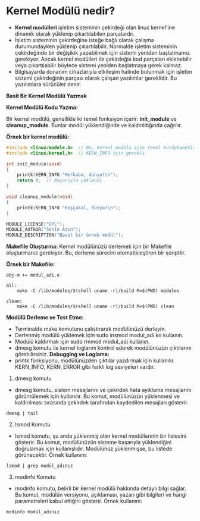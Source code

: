 # Kernel Modülü nedir?

- **Kernel modülleri** işletim sisteminin çekirdeği olan linux kernel'ine dinamik olarak yüklenip çıkartılabilen parçalardır.
- İşletim sisteminin çekirdeğine isteğe bağlı olarak çalışma durumundayken yüklenip çıkartılabilir. Normalde işletim sisteminin çekirdeğinde bir değişikik yapabilmek için sistemi yeniden başlatmamız gerekiyor. Ancak kernel modülleri ile çekirdeğie kod parçaları eklenebilir veya çıkartılabilir böylece sistemi yeniden başlatmaya gerek kalmaz.
- Bilgisayarda donanım cihazlarıyla etkileşim halinde bulunmak için işletim sistemi çekirdeğinin parçası olarak çalışan yazılımlar gereklidir. Bu yazılımlara sürücüler denir.


**Basit Bir Kernel Modülü Yazmak**

**Kernel Modülü Kodu Yazma:**

Bir kernel modülü, genellikle iki temel fonksiyon içerir: **init_module** ve **cleanup_module**. Bunlar modül yüklendiğinde ve kaldırıldığında çağrılır.

**Örnek bir kernel modülü:**

```C
#include <linux/module.h>  // Bu, kernel modülü için temel kütüphanedir
#include <linux/kernel.h>  // KERN_INFO için gerekli

int init_module(void)
{
    printk(KERN_INFO "Merhaba, dünya!\n");
    return 0;  // Başarıyla yüklendi
}

void cleanup_module(void)
{
    printk(KERN_INFO "Hoşçakal, dünya!\n");
}

MODULE_LICENSE("GPL");
MODULE_AUTHOR("Senin Adın");
MODULE_DESCRIPTION("Basit bir örnek modül");

```

**Makefile Oluşturma:**
Kernel modülünüzü derlemek için bir Makefile oluşturmanız gerekiyor. Bu, derleme sürecini otomatikleştiren bir scripttir.

**Örnek bir Makefile:**


```
obj-m += modul_adi.o

all:
    make -C /lib/modules/$(shell uname -r)/build M=$(PWD) modules

clean:
    make -C /lib/modules/$(shell uname -r)/build M=$(PWD) clean

```
**Modülü Derleme ve Test Etme:**

- Terminalde make komutunu çalıştırarak modülünüzü derleyin.
- Derlenmiş modülü yüklemek için sudo insmod modul_adi.ko kullanın.
- Modülü kaldırmak için sudo rmmod modul_adi kullanın.
- dmesg komutu ile kernel loglarını kontrol ederek modülünüzün çıktılarını görebilirsiniz.
**Debugging ve Loglama:**
- printk fonksiyonu, modülünüzden çıktılar yazdırmak için kullanılır. KERN_INFO, KERN_ERROR gibi farklı log seviyeleri vardır.

1. dmesg komutu
- dmesg komutu, sistem mesajlarını ve çekirdek hata ayıklama mesajlarını görüntülemek için kullanılır. Bu komut, modülünüzün yüklenmesi ve kaldırılması sırasında çekirdek tarafından kaydedilen mesajları gösterir.

```
dmesg | tail

```
2. lsmod Komutu
- lsmod komutu, şu anda yüklenmiş olan kernel modüllerinin bir listesini gösterir. Bu komut, modülünüzün sisteme başarıyla yüklendiğini doğrulamak için kullanışlıdır. Modülünüz yüklenmişse, bu listede görünecektir. Örnek kullanım:

```
lsmod | grep modül_adınız

```
3. modinfo Komutu

- modinfo komutu, belirli bir kernel modülü hakkında detaylı bilgi sağlar. Bu komut, modülün versiyonu, açıklaması, yazarı gibi bilgileri ve hangi parametreleri kabul ettiğini gösterir. Örnek kullanım:

```
modinfo modül_adınız

```





